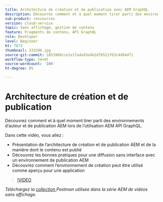 ```yaml
---
title: Architecture de création et de publication avec AEM GraphQL
description: Découvrez comment et à quel moment tirer parti des environnements d’auteur et de publication AEM lors de l’utilisation AEM API GraphQL.
sub-product: ressources
version: cloud-service
topic: Sans affichage, gestion de contenu
feature: Fragments de contenu, API GraphQL
role: Developer
level: Beginner
kt: 7873
thumbnail: 333296.jpg
source-git-commit: 1853960cce1e17ade43e4b2d7b521f63c4d04d71
workflow-type: tm+mt
source-wordcount: '104'
ht-degree: 0%

---
```



# Architecture de création et de publication

Découvrez comment et à quel moment tirer parti des environnements d’auteur et de publication AEM lors de l’utilisation AEM API GraphQL.

Dans cette vidéo, vous allez :

+ Présentation de l’architecture de création et de publication AEM et de la manière dont le contenu est publié
+ Découvrez les bonnes pratiques pour une diffusion sans interface avec un environnement de publication AEM
+ Découvrez comment l’environnement de création peut être utilisé comme aperçu pour une application

>[!VIDEO](https://video.tv.adobe.com/v/333296/?quality=12&learn=on)

_Téléchargez la  [collection ](./assets/aem-headless-video-series.postman_collection.json) Postman utilisée dans la série AEM de vidéos sans affichage._